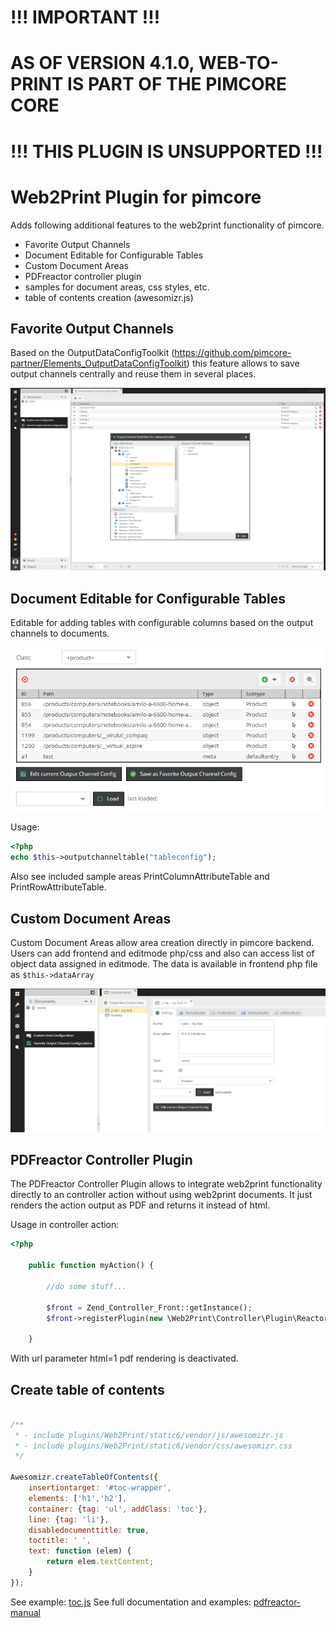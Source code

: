 
# !!! IMPORTANT !!!
# AS OF VERSION 4.1.0, WEB-TO-PRINT IS PART OF THE PIMCORE CORE 
# !!! THIS PLUGIN IS UNSUPPORTED !!!
    
    
    
    
    
    
    
    
    
# Web2Print Plugin for pimcore

Adds following additional features to the web2print functionality of pimcore.
- Favorite Output Channels
- Document Editable for Configurable Tables
- Custom Document Areas
- PDFreactor controller plugin
- samples for document areas, css styles, etc.
- table of contents creation (awesomizr.js)


## Favorite Output Channels
Based on the OutputDataConfigToolkit (https://github.com/pimcore-partner/Elements_OutputDataConfigToolkit) this feature allows
to save output channels centrally and reuse them in several places.

![favorite-output-channels](doc/img/favorite-output-channels.png)


## Document Editable for Configurable Tables
Editable for adding tables with configurable columns based on the output channels to documents.

![outputputcanneltable](doc/img/outputputcanneltable.png)

Usage:
```php
<?php
echo $this->outputchanneltable("tableconfig");
```
Also see included sample areas PrintColumnAttributeTable and PrintRowAttributeTable.


## Custom Document Areas
Custom Document Areas allow area creation directly in pimcore backend. Users can add frontend and editmode php/css and also can
access list of object data assigned in editmode. The data is available in frontend php file as ```$this->dataArray```

![outputputcanneltable](doc/img/custom-areas.png)


## PDFreactor Controller Plugin
The PDFreactor Controller Plugin allows to integrate web2print functionality directly to an controller action without using
web2print documents. It just renders the action output as PDF and returns it instead of html.

Usage in controller action:
```php
<?php

    public function myAction() {

        //do some stuff...

        $front = Zend_Controller_Front::getInstance();
        $front->registerPlugin(new \Web2Print\Controller\Plugin\ReactorPDF(), 777);

    }
```

With url parameter html=1 pdf rendering is deactivated.


## Create table of contents

```js

/**
 * - include plugins/Web2Print/static6/vendor/js/awesomizr.js
 * - include plugins/Web2Print/static6/vendor/css/awesomizr.css
 */

Awesomizr.createTableOfContents({
    insertiontarget: '#toc-wrapper',
    elements: ['h1','h2'],
    container: {tag: 'ul', addClass: 'toc'},
    line: {tag: 'li'},
    disabledocumenttitle: true,
    toctitle: ' ',
    text: function (elem) {
        return elem.textContent;
    }
});

```
See example: [toc.js](https://github.com/pimcore-partner/Web2Print/blob/master/static6/examples/toc.js)
See full documentation and examples: [pdfreactor-manual](http://www.pdfreactor.com/product/doc/manual.pdf)
